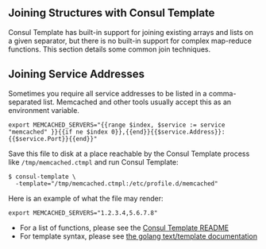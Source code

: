 Joining Structures with Consul Template
---------------------------------------
Consul Template has built-in support for joining existing arrays and lists on a given separator, but there is no built-in support for complex map-reduce functions. This section details some common join techniques.

## Joining Service Addresses
Sometimes you require all service addresses to be listed in a comma-separated list. Memcached and other tools usually accept this as an environment variable.


```liquid
export MEMCACHED_SERVERS="{{range $index, $service := service "memcached" }}{{if ne $index 0}},{{end}}{{$service.Address}}:{{$service.Port}}{{end}}"
```

Save this file to disk at a place reachable by the Consul Template process like `/tmp/memcached.ctmpl` and run Consul Template:

```shell
$ consul-template \
  -template="/tmp/memcached.ctmpl:/etc/profile.d/memcached"
```

Here is an example of what the file may render:

```text
export MEMCACHED_SERVERS="1.2.3.4,5.6.7.8"
```

- For a list of functions, please see the [Consul Template README](https://github.com/hashicorp/consul-template)
- For template syntax, please see [the golang text/template documentation](https://golang.org/pkg/text/template/)
